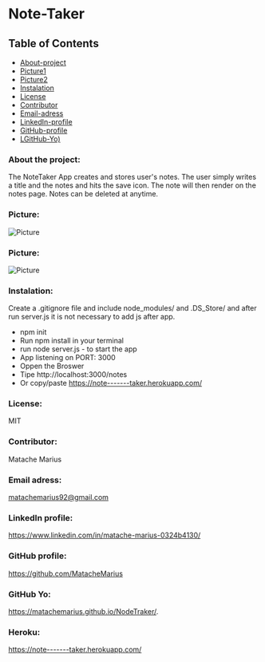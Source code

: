 # Note-Taker


## Table of Contents

* [About-project](#Description)
* [Picture1](#Picture1)
* [Picture2](#Picture2)
* [Instalation](#Instalation)
* [License](#License)
* [Contributor](#Contributor)
* [Email-adress](#Email)
* [LinkedIn-profile](#LinkedIn-profile)
* [GitHub-profile](#GitHub-profile)
* [LGitHub-Yo)](#GitHub-Yo)


   
### About the project:
The NoteTaker App creates and stores user's notes. The user simply writes a title and the notes and hits the save icon. The note will then render on the notes page. Notes can be deleted at anytime.

### Picture:
![Picture](../assets/2.png) 

### Picture:
![Picture](./assets/1.png) 

### Instalation:
Create a .gitignore file and include node_modules/ and .DS_Store/ and after run server.js it is not necessary to add js after app.

* npm init
* Run npm install  in your terminal
* run node server.js - to start the app
* App listening on PORT: 3000
* Oppen the Broswer 
* Tipe http://localhost:3000/notes
* Or copy/paste https://note-------taker.herokuapp.com/


### License:
MIT

### Contributor:
Matache Marius

### Email adress:
matachemarius92@gmail.com

### LinkedIn profile:
https://www.linkedin.com/in/matache-marius-0324b4130/

### GitHub profile:
https://github.com/MatacheMarius

### GitHub Yo:
https://matachemarius.github.io/NodeTraker/.

### Heroku:
https://note-------taker.herokuapp.com/
